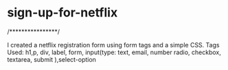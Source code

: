 # sign-up-for-netflix

/****************/

I created a netflix registration form using form tags and a simple CSS.
Tags Used: h1,p, div, label, form, input(type: text, email, number radio, checkbox, textarea, submit ),select-option
